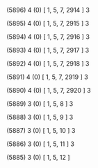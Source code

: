 (5896) 4 (0) [ 1, 5, 7, 2914 ] 3 


(5895) 4 (0) [ 1, 5, 7, 2915 ] 3 


(5894) 4 (0) [ 1, 5, 7, 2916 ] 3 


(5893) 4 (0) [ 1, 5, 7, 2917 ] 3 


(5892) 4 (0) [ 1, 5, 7, 2918 ] 3 


(5891) 4 (0) [ 1, 5, 7, 2919 ] 3 


(5890) 4 (0) [ 1, 5, 7, 2920 ] 3 


(5889) 3 (0) [ 1, 5, 8 ] 3 


(5888) 3 (0) [ 1, 5, 9 ] 3 


(5887) 3 (0) [ 1, 5, 10 ] 3 


(5886) 3 (0) [ 1, 5, 11 ] 3 


(5885) 3 (0) [ 1, 5, 12 ]  

